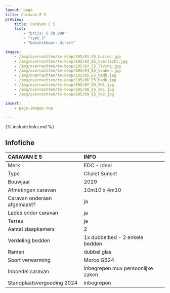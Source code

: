 ```yaml
---
layout: page
title: Caravan E 5
preview:
    title: Caravan E 5
    list:
        - "prijs: € 59.000"
        - "type 2"
        - "beschikbaar: direct"

images:
    - /img/overnachten/te-koop/E05/01_E5_buiten.jpg
    - /img/overnachten/te-koop/E05/02_E5_overzicht.jpg
    - /img/overnachten/te-koop/E05/03_E5_living.jpg
    - /img/overnachten/te-koop/E05/04_E5_keuken.jpg
    - /img/overnachten/te-koop/E05/05_E5_badk.jpg
    - /img/overnachten/te-koop/E05/06_E5_badk.jpg
    - /img/overnachten/te-koop/E05/07_E5_SK1.jpg
    - /img/overnachten/te-koop/E05/08_E5_SK1.jpg
    - /img/overnachten/te-koop/E05/09_E5_SK2.jpg

insert:
    - page-images-top

---
```


{% include links.md %}


## Infofiche

CARAVAN E 5                 | INFO        |
:---------------------------|:------------|
Merk                        |EDC - Ideal
Type                        |Chalet Sunset
Bouwjaar                    |2019
Afmetingen caravan          |10m10 x 4m10
Caravan onderaan afgemaakt? |ja
Lades onder caravan         |ja
Terras                      |ja
Aantal slaapkamers          |2
Verdeling bedden            |1x dubbelbed - 2 enkele bedden
Ramen                       |dubbel glas
Soort verwarming            |Morco GB24
Inboedel caravan            |inbegrepen muv persoonlijke zaken
Standplaatsvergoeding 2024  |inbegrepen
